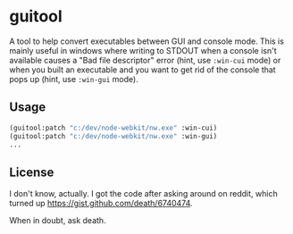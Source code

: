 # guitool

A tool to help convert executables between GUI and console mode. This is mainly
useful in windows where writing to STDOUT when a console isn't available causes
a "Bad file descriptor" error (hint, use `:win-cui` mode) or when you built an
executable and you want to get rid of the console that pops up (hint, use
`:win-gui` mode).

## Usage

```lisp
(guitool:patch "c:/dev/node-webkit/nw.exe" :win-cui)
(guitool:patch "c:/dev/node-webkit/nw.exe" :win-gui)
...
```

## License

I don't know, actually. I got the code after asking around on reddit, which
turned up <https://gist.github.com/death/6740474>.

When in doubt, ask death.
